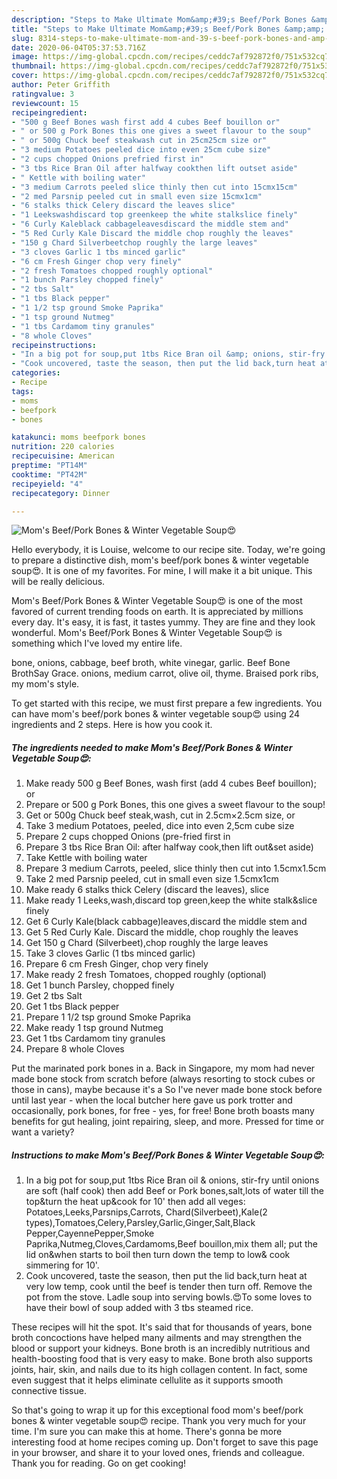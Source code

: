 ```yaml
---
description: "Steps to Make Ultimate Mom&amp;#39;s Beef/Pork Bones &amp;amp; Winter Vegetable Soup😍"
title: "Steps to Make Ultimate Mom&amp;#39;s Beef/Pork Bones &amp;amp; Winter Vegetable Soup😍"
slug: 8314-steps-to-make-ultimate-mom-and-39-s-beef-pork-bones-and-amp-winter-vegetable-soup
date: 2020-06-04T05:37:53.716Z
image: https://img-global.cpcdn.com/recipes/ceddc7af792872f0/751x532cq70/moms-beefpork-bones-winter-vegetable-soup😍-recipe-main-photo.jpg
thumbnail: https://img-global.cpcdn.com/recipes/ceddc7af792872f0/751x532cq70/moms-beefpork-bones-winter-vegetable-soup😍-recipe-main-photo.jpg
cover: https://img-global.cpcdn.com/recipes/ceddc7af792872f0/751x532cq70/moms-beefpork-bones-winter-vegetable-soup😍-recipe-main-photo.jpg
author: Peter Griffith
ratingvalue: 3
reviewcount: 15
recipeingredient:
- "500 g Beef Bones wash first add 4 cubes Beef bouillon or"
- " or 500 g Pork Bones this one gives a sweet flavour to the soup"
- " or 500g Chuck beef steakwash cut in 25cm25cm size or"
- "3 medium Potatoes peeled dice into even 25cm cube size"
- "2 cups chopped Onions prefried first in"
- "3 tbs Rice Bran Oil after halfway cookthen lift outset aside"
- " Kettle with boiling water"
- "3 medium Carrots peeled slice thinly then cut into 15cmx15cm"
- "2 med Parsnip peeled cut in small even size 15cmx1cm"
- "6 stalks thick Celery discard the leaves slice"
- "1 Leekswashdiscard top greenkeep the white stalkslice finely"
- "6 Curly Kaleblack cabbageleavesdiscard the middle stem and"
- "5 Red Curly Kale Discard the middle chop roughly the leaves"
- "150 g Chard Silverbeetchop roughly the large leaves"
- "3 cloves Garlic 1 tbs minced garlic"
- "6 cm Fresh Ginger chop very finely"
- "2 fresh Tomatoes chopped roughly optional"
- "1 bunch Parsley chopped finely"
- "2 tbs Salt"
- "1 tbs Black pepper"
- "1 1/2 tsp ground Smoke Paprika"
- "1 tsp ground Nutmeg"
- "1 tbs Cardamom tiny granules"
- "8 whole Cloves"
recipeinstructions:
- "In a big pot for soup,put 1tbs Rice Bran oil &amp; onions, stir-fry until onions are soft (half cook) then add Beef or Pork bones,salt,lots of water till the top&amp;turn the heat up&amp;cook for 10&#39; then add all veges: Potatoes,Leeks,Parsnips,Carrots, Chard(Silverbeet),Kale(2 types),Tomatoes,Celery,Parsley,Garlic,Ginger,Salt,Black Pepper,CayennePepper,Smoke Paprika,Nutmeg,Cloves,Cardamoms,Beef bouillon,mix them all; put the lid on&amp;when starts to boil then turn down the temp to low&amp; cook simmering for 10&#39;."
- "Cook uncovered, taste the season, then put the lid back,turn heat at very low temp, cook until the beef is tender then turn off. Remove the pot from the stove. Ladle soup into serving bowls.😍To some loves to have their bowl of soup added with 3 tbs steamed rice."
categories:
- Recipe
tags:
- moms
- beefpork
- bones

katakunci: moms beefpork bones 
nutrition: 220 calories
recipecuisine: American
preptime: "PT14M"
cooktime: "PT42M"
recipeyield: "4"
recipecategory: Dinner

---
```



![Mom&#39;s Beef/Pork Bones &amp; Winter Vegetable Soup😍](https://img-global.cpcdn.com/recipes/ceddc7af792872f0/751x532cq70/moms-beefpork-bones-winter-vegetable-soup😍-recipe-main-photo.jpg)

Hello everybody, it is Louise, welcome to our recipe site. Today, we're going to prepare a distinctive dish, mom&#39;s beef/pork bones &amp; winter vegetable soup😍. It is one of my favorites. For mine, I will make it a bit unique. This will be really delicious.

Mom&#39;s Beef/Pork Bones &amp; Winter Vegetable Soup😍 is one of the most favored of current trending foods on earth. It is appreciated by millions every day. It's easy, it is fast, it tastes yummy. They are fine and they look wonderful. Mom&#39;s Beef/Pork Bones &amp; Winter Vegetable Soup😍 is something which I've loved my entire life.

bone, onions, cabbage, beef broth, white vinegar, garlic. Beef Bone BrothSay Grace. onions, medium carrot, olive oil, thyme. Braised pork ribs, my mom&#39;s style.


To get started with this recipe, we must first prepare a few ingredients. You can have mom&#39;s beef/pork bones &amp; winter vegetable soup😍 using 24 ingredients and 2 steps. Here is how you cook it.

<!--inarticleads1-->

##### The ingredients needed to make Mom&#39;s Beef/Pork Bones &amp; Winter Vegetable Soup😍:

1. Make ready 500 g Beef Bones, wash first (add 4 cubes Beef bouillon); or
1. Prepare  or 500 g Pork Bones, this one gives a sweet flavour to the soup!
1. Get  or 500g Chuck beef steak,wash, cut in 2.5cm×2.5cm size, or
1. Take 3 medium Potatoes, peeled, dice into even 2,5cm cube size
1. Prepare 2 cups chopped Onions (pre-fried first in
1. Prepare 3 tbs Rice Bran Oil: after halfway cook,then lift out&amp;set aside)
1. Take  Kettle with boiling water
1. Prepare 3 medium Carrots, peeled, slice thinly then cut into 1.5cmx1.5cm
1. Take 2 med Parsnip peeled, cut in small even size 1.5cmx1cm
1. Make ready 6 stalks thick Celery (discard the leaves), slice
1. Make ready 1 Leeks,wash,discard top green,keep the white stalk&amp;slice finely
1. Get 6 Curly Kale(black cabbage)leaves,discard the middle stem and
1. Get 5 Red Curly Kale. Discard the middle, chop roughly the leaves
1. Get 150 g Chard (Silverbeet),chop roughly the large leaves
1. Take 3 cloves Garlic (1 tbs minced garlic)
1. Prepare 6 cm Fresh Ginger, chop very finely
1. Make ready 2 fresh Tomatoes, chopped roughly (optional)
1. Get 1 bunch Parsley, chopped finely
1. Get 2 tbs Salt
1. Get 1 tbs Black pepper
1. Prepare 1 1/2 tsp ground Smoke Paprika
1. Make ready 1 tsp ground Nutmeg
1. Get 1 tbs Cardamom tiny granules
1. Prepare 8 whole Cloves


Put the marinated pork bones in a. Back in Singapore, my mom had never made bone stock from scratch before (always resorting to stock cubes or those in cans), maybe because it&#39;s a So I&#39;ve never made bone stock before until last year - when the local butcher here gave us pork trotter and occasionally, pork bones, for free - yes, for free! Bone broth boasts many benefits for gut healing, joint repairing, sleep, and more. Pressed for time or want a variety? 

<!--inarticleads2-->

##### Instructions to make Mom&#39;s Beef/Pork Bones &amp; Winter Vegetable Soup😍:

1. In a big pot for soup,put 1tbs Rice Bran oil &amp; onions, stir-fry until onions are soft (half cook) then add Beef or Pork bones,salt,lots of water till the top&amp;turn the heat up&amp;cook for 10&#39; then add all veges: Potatoes,Leeks,Parsnips,Carrots, Chard(Silverbeet),Kale(2 types),Tomatoes,Celery,Parsley,Garlic,Ginger,Salt,Black Pepper,CayennePepper,Smoke Paprika,Nutmeg,Cloves,Cardamoms,Beef bouillon,mix them all; put the lid on&amp;when starts to boil then turn down the temp to low&amp; cook simmering for 10&#39;.
1. Cook uncovered, taste the season, then put the lid back,turn heat at very low temp, cook until the beef is tender then turn off. Remove the pot from the stove. Ladle soup into serving bowls.😍To some loves to have their bowl of soup added with 3 tbs steamed rice.


These recipes will hit the spot. It&#39;s said that for thousands of years, bone broth concoctions have helped many ailments and may strengthen the blood or support your kidneys. Bone broth is an incredibly nutritious and health-boosting food that is very easy to make. Bone broth also supports joints, hair, skin, and nails due to its high collagen content. In fact, some even suggest that it helps eliminate cellulite as it supports smooth connective tissue. 

So that's going to wrap it up for this exceptional food mom&#39;s beef/pork bones &amp; winter vegetable soup😍 recipe. Thank you very much for your time. I'm sure you can make this at home. There's gonna be more interesting food at home recipes coming up. Don't forget to save this page in your browser, and share it to your loved ones, friends and colleague. Thank you for reading. Go on get cooking!
